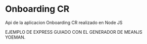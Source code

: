 # Onboarding CR
Api de la aplicacion Onboarding CR realizado en Node JS

EJEMPLO DE EXPRESS GUIADO CON EL GENERADOR DE MEANJS YOEMAN.
